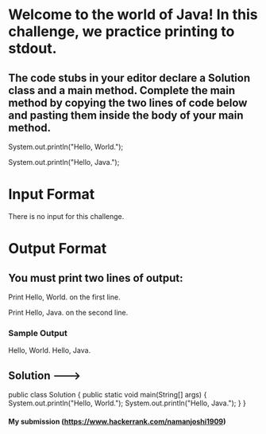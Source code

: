 
# Welcome to the world of Java! In this challenge, we practice printing to stdout.

## The code stubs in your editor declare a Solution class and a main method. Complete the main method by copying the two lines of code below and pasting them inside the body of your main method.

System.out.println("Hello, World.");

System.out.println("Hello, Java.");

# Input Format

There is no input for this challenge.

# Output Format

## You must print two lines of output:

Print Hello, World. on the first line.

Print Hello, Java. on the second line.

### Sample Output

Hello, World.
Hello, Java.


## Solution --->
public class Solution {
    public static void main(String[] args) {
        System.out.println("Hello, World.");
  System.out.println("Hello, Java.");
    }
} 


#### My submission (https://www.hackerrank.com/namanjoshi1909)
